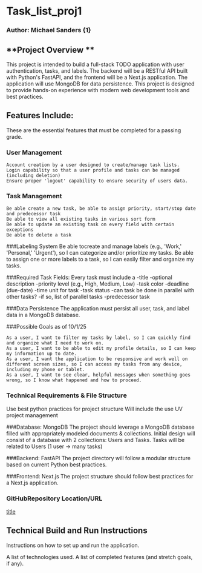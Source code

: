 # **Task_list_proj1**
### Author: Michael Sanders {1}

## **Project Overview **
This project is intended to build a full-stack TODO application with user authentication, tasks, and labels. The backend will be a RESTful API built with Python's FastAPI, and the frontend will be a Next.js application. The application will use MongoDB for data persistence. This project is designed to provide hands-on experience with modern web development tools and best practices.

## Features Include: 
These are the essential features that must be completed for a passing grade.

### User Management
    
    Account creation by a user designed to create/manage task lists.
    Login capability so that a user profile and tasks can be managed (including deletion)
    Ensure proper 'logout' capability to ensure security of users data.

### Task Management
    Be able create a new task, be able to assign priority, start/stop date and predecessor task
    Be able to view all existing tasks in various sort form
    Be able to update an existing task on every field with certain exceptions
    Be able to delete a task

###Labeling System
    Be able tocreate and manage labels (e.g., 'Work,' 'Personal,' 'Urgent'), so I can categorize and/or prioritize my tasks.
    Be able to assign one or more labels to a task, so I can easily filter and organize my tasks.

###Required Task Fields: Every task must include a 
-title 
-optional description 
-priority level (e.g., High, Medium, Low)
-task color
-deadline (due-date)
-time unit for task
-task status
-can task be done in parallel with other tasks?
-if so, list of parallel tasks
-predecessor task


###Data Persistence
    The application must persist all user, task, and label data in a MongoDB database.

###Possible Goals as of 10/1/25

    As a user, I want to filter my tasks by label, so I can quickly find and organize what I need to work on.
    As a user, I want to be able to edit my profile details, so I can keep my information up to date.
    As a user, I want the application to be responsive and work well on different screen sizes, so I can access my tasks from any device, including my phone or tablet.
    As a user, I want to see clear, helpful messages when something goes wrong, so I know what happened and how to proceed.

### Technical Requirements & File Structure
Use best python practices for project structure
Will include the use UV project management

###Database: MongoDB
The project should leverage a MongoDB database filled with appropriately modeled documents & collections. 
Initial design will consist of a database with 2 collections: Users and Tasks. Tasks will be related to Users (1 user -> many tasks)

###Backend: FastAPI
The project directory will follow a modular structure based on current Python best practices. 

###Frontend: Next.js
The project structure should follow best practices for a Next.js application. 



### GitHubRepository Location/URL
   [title](https://github.com/mrsanders2014/Task_list_proj1)

## Technical Build and Run Instructions
Instructions on how to set up and run the application.

A list of technologies used.
A list of completed features (and stretch goals, if any).

